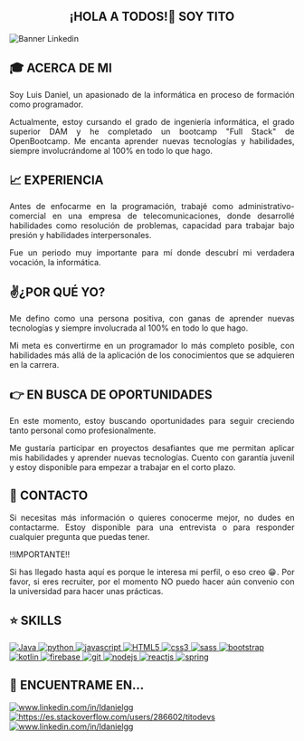 <h2 align="center">¡HOLA A TODOS!👋 SOY TITO</h2>

![Banner Linkedin](https://user-images.githubusercontent.com/75398496/209383236-c09c6532-fbe7-4135-8891-45ebdf321110.png)

## 🎓 ACERCA DE MI

<p align="justify">Soy Luis Daniel, un apasionado de la informática en proceso de formación como programador. </p>

<p align="justify">Actualmente, estoy cursando el grado de ingeniería informática, el grado superior DAM y he completado un bootcamp "Full Stack" de OpenBootcamp. 
Me encanta aprender nuevas tecnologías y habilidades, siempre involucrándome al 100% en todo lo que hago.</p>

## 📈 EXPERIENCIA

<p align="justify">Antes de enfocarme en la programación, trabajé como administrativo-comercial en una empresa de telecomunicaciones, donde desarrollé habilidades como resolución de problemas, capacidad para trabajar bajo presión y habilidades interpersonales.</p>

<p align="justify">Fue un periodo muy importante para mí donde descubrí mi verdadera vocación, la informática.</p>

## ✌️¿POR QUÉ YO?

<p align="justify">Me defino como una persona positiva, con ganas de aprender nuevas tecnologías y siempre involucrada al 100% en todo lo que hago.</p>

<p align="justify">Mi meta es convertirme en un programador lo más completo posible, con habilidades más allá de la aplicación de los conocimientos que se adquieren en la carrera.</p>

## 👉 EN BUSCA DE OPORTUNIDADES

<p align="justify">En este momento, estoy buscando oportunidades para seguir creciendo tanto personal como profesionalmente.</p>

<p align="justify">Me gustaría participar en proyectos desafiantes que me permitan aplicar mis habilidades y aprender nuevas tecnologías. Cuento con garantía juvenil y estoy disponible para empezar a trabajar en el corto plazo.</p>

## 📝 CONTACTO

<p align="justify">Si necesitas más información o quieres conocerme mejor, no dudes en contactarme. Estoy disponible para una entrevista o para responder cualquier pregunta que puedas tener.</p>

‼️IMPORTANTE‼️
<p align="justify">Si has llegado hasta aquí es porque le interesa mi perfil, o eso creo 😁. Por favor, si eres recruiter, por el momento NO puedo hacer aún convenio con la universidad para hacer unas prácticas.</p>

## ⭐ SKILLS
<p align="left">
  <a href="https://www.java.com" target="_blank" rel="noreferrer"> 
    <img src="https://res.cloudinary.com/practicaldev/image/fetch/s--KR6jSVNe--/c_limit%2Cf_auto%2Cfl_progressive%2Cq_auto%2Cw_880/https://img.shields.io/badge/Java-ED8B00%3Fstyle%3Dfor-the-badge%26logo%3Djava%26logoColor%3Dwhite" alt="Java"/>
  </a>
  
  <a href="https://www.python.org/" target="_blank" rel="noreferrer"> 
    <img src="https://img.shields.io/badge/Python-3776AB?style=for-the-badge&logo=python&logoColor=white" alt="python"/>
  </a>
  
  <a href="https://developer.mozilla.org/es/docs/Web/JavaScript" target="_blank" rel="noreferrer"> 
    <img src="https://img.shields.io/badge/JavaScript-F7DF1E?style=for-the-badge&logo=javascript&logoColor=black" alt="javascript"/>
  </a>
  
  <a href="https://lenguajehtml.com/html/" target="_blank" rel="noreferrer"> 
    <img src="https://img.shields.io/badge/HTML5-E34F26?style=for-the-badge&logo=html5&logoColor=white" alt="HTML5"/>
  </a>
  
  <a href="https://developer.mozilla.org/es/docs/Web/CSS" target="_blank" rel="noreferrer"> 
    <img src="https://img.shields.io/badge/CSS3-1572B6?style=for-the-badge&logo=css3&logoColor=white" alt="css3"/>
  </a>
  
  <a href="https://sass-lang.com/" target="_blank" rel="noreferrer"> 
    <img src="https://img.shields.io/badge/Sass-CC6699?style=for-the-badge&logo=sass&logoColor=white" alt="sass"/>
  </a>
  
  <a href="https://getbootstrap.com/" target="_blank" rel="noreferrer"> 
    <img src="https://img.shields.io/badge/Bootstrap-563D7C?style=for-the-badge&logo=bootstrap&logoColor=white" alt="bootstrap"/>
  </a>
  
  <a href="https://kotlinlang.org/" target="_blank" rel="noreferrer"> 
    <img src="https://img.shields.io/badge/Kotlin-0095D5?&style=for-the-badge&logo=kotlin&logoColor=white" alt="kotlin"/>
  </a>
  
  <a href="https://firebase.google.com/" target="_blank" rel="noreferrer"> 
    <img src="https://img.shields.io/badge/Firebase-039BE5?style=for-the-badge&logo=Firebase&logoColor=white" alt="firebase"/>
  </a>
  
  <a href="https://git-scm.com/" target="_blank" rel="noreferrer"> 
    <img src="https://img.shields.io/badge/git-%23F05033.svg?style=for-the-badge&logo=git&logoColor=white" alt="git"/>
  </a>
  
  <a href="https://nodejs.org/es/" target="_blank" rel="noreferrer"> 
    <img src="https://img.shields.io/badge/node.js-6DA55F?style=for-the-badge&logo=node.js&logoColor=white" alt="nodejs"/>
  </a>
  
  <a href="https://es.reactjs.org/" target="_blank"> 
    <img src="https://img.shields.io/badge/react-%2320232a.svg?style=for-the-badge&logo=react&logoColor=%2361DAFB" alt="reactjs"/>
  </a>
  
  <a href="https://spring.io/" target="_blank" rel="noreferrer"> 
    <img src="https://img.shields.io/badge/spring-%236DB33F.svg?style=for-the-badge&logo=spring&logoColor=white" alt="spring"/>
  </a>
  
</p>

## 🔎 ENCUENTRAME EN...
<p align="left">
  <a href="https://linkedin.com/in/ldanielgg" target="blank">
    <img align="center" src="https://img.shields.io/badge/LinkedIn-0077B5?style=for-the-badge&logo=linkedin&logoColor=white" alt="www.linkedin.com/in/ldanielgg" />
  </a>

  <a href="https://stackoverflow.com/users/286602/titodevs" target="blank">
    <img align="center" src="https://img.shields.io/badge/Stack_Overflow-FE7A16?style=for-the-badge&logo=stack-overflow&logoColor=white" alt="https://es.stackoverflow.com/users/286602/titodevs"/>
  </a>

  <a href="https://www.instagram.com/titodev_" target="blank">
    <img align="center" src="https://img.shields.io/badge/Instagram-E4405F?style=for-the-badge&logo=instagram&logoColor=white" alt="www.linkedin.com/in/ldanielgg" />
  </a>
</p>
